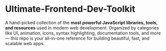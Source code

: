 # Ultimate-Frontend-Dev-Toolkit
A hand-picked collection of the **most powerful JavaScript libraries, tools, and resources** used in modern web development. Organized by categories like UI, animation, icons, syntax highlighting, documentation tools, and more — this repo is your all-in-one reference for building beautiful, fast, and scalable web apps.
